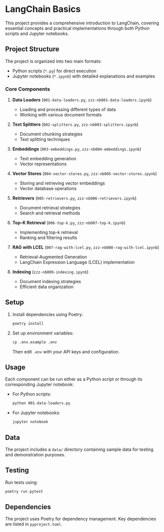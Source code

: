 # LangChain Basics

This project provides a comprehensive introduction to LangChain, covering essential concepts and practical implementations through both Python scripts and Jupyter notebooks.

## Project Structure

The project is organized into two main formats:

- Python scripts (`*.py`) for direct execution
- Jupyter notebooks (`*.ipynb`) with detailed explanations and examples

### Core Components

1. **Data Loaders** (`001-data-loaders.py`, `zzz-nb001-data-loaders.ipynb`)

   - Loading and processing different types of data
   - Working with various document formats

2. **Text Splitters** (`002-splitters.py`, `zzz-nb003-splitters.ipynb`)

   - Document chunking strategies
   - Text splitting techniques

3. **Embeddings** (`003-embeddings.py`, `zzz-nb004-embeddings.ipynb`)

   - Text embedding generation
   - Vector representations

4. **Vector Stores** (`004-vector-stores.py`, `zzz-nb005-vector-stores.ipynb`)

   - Storing and retrieving vector embeddings
   - Vector database operations

5. **Retrievers** (`005-retrievers.py`, `zzz-nb006-retrievers.ipynb`)

   - Document retrieval strategies
   - Search and retrieval methods

6. **Top-K Retrieval** (`006-top-k.py`, `zzz-nb007-top-k.ipynb`)

   - Implementing top-k retrieval
   - Ranking and filtering results

7. **RAG with LCEL** (`007-rag-with-lcel.py`, `zzz-nb008-rag-with-lcel.ipynb`)

   - Retrieval-Augmented Generation
   - LangChain Expression Language (LCEL) implementation

8. **Indexing** (`zzz-nb009-indexing.ipynb`)
   - Document indexing strategies
   - Efficient data organization

## Setup

1. Install dependencies using Poetry:

   ```bash
   poetry install
   ```

2. Set up environment variables:
   ```bash
   cp .env.example .env
   ```
   Then edit `.env` with your API keys and configuration.

## Usage

Each component can be run either as a Python script or through its corresponding Jupyter notebook:

- For Python scripts:

  ```bash
  python 001-data-loaders.py
  ```

- For Jupyter notebooks:
  ```bash
  jupyter notebook
  ```

## Data

The project includes a `data/` directory containing sample data for testing and demonstration purposes.

## Testing

Run tests using:

```bash
poetry run pytest
```

## Dependencies

The project uses Poetry for dependency management. Key dependencies are listed in `pyproject.toml`.
